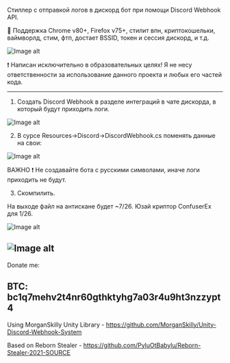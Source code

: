 Стиллер с отправкой логов в дискорд бот при помощи Discord Webhook API.

:closed_lock_with_key: Поддержка Chrome v80+, Firefox v75+, стилит впн, криптокошельки, ваймворлд, стим, фтп, достает BSSID, токен и сессия дискорд, и т.д.

![Image alt](https://github.com/Khainaaeh/44CALIBER/blob/main/screenshots/1.png)

:exclamation: Написан исключительно в образовательных целях! Я не несу ответственности за использование данного проекта и любых его частей кода.

---

1) Создать Discord Webhook в разделе интеграций в чате дискорда, в который будут приходить логи.

![Image alt](https://github.com/Khainaaeh/44CALIBER/blob/main/screenshots/2.png)

2) В сурсе Resources->Discord->DiscordWebhook.cs поменять данные на свои:

![Image alt](https://github.com/Khainaaeh/44CALIBER/blob/main/screenshots/3.png)

ВАЖНО :exclamation:
Не создавайте бота с русскими символами, иначе логи приходить не будут.

3) Скомпилить.

На выходе файл на антискане будет ~7/26. Юзай криптор ConfuserEx для 1/26.

![Image alt](https://github.com/Khainaaeh/44CALIBER/blob/main/screenshots/4.png)

![Image alt](https://github.com/Khainaaeh/44CALIBER/blob/main/screenshots/5.png)
---
Donate me:


BTC: bc1q7mehv2t4nr60gthktyhg7a03r4u9ht3nzzypt4
---

Using MorganSkilly Unity Library - https://github.com/MorganSkilly/Unity-Discord-Webhook-System

Based on Reborn Stealer - https://github.com/PyluOtBabylu/Reborn-Stealer-2021-SOURCE
